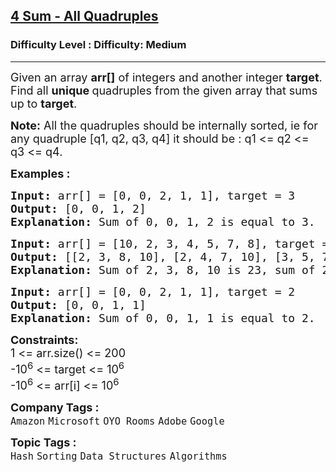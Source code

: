 <h2><a href="https://www.geeksforgeeks.org/problems/find-all-four-sum-numbers1732/1?">4 Sum - All Quadruples</a></h2><h3>Difficulty Level : Difficulty: Medium</h3><hr><div class="problems_problem_content__Xm_eO"><p><span style="font-size: 18px;">Given an array <strong>arr[]</strong> of integers and another integer <strong>target</strong>. Find all <strong>unique&nbsp;</strong>quadruples from the given array that sums up to <strong>target</strong>.</span></p>
<p><span style="font-size: 18px;"><span style="font-size: 18px;"><strong>Note:</strong> All the quadruples should be internally sorted, ie for any quadruple [q1, q2, q3, q4] it should be : q1 &lt;= q2 &lt;= q3 &lt;= q4.</span></span></p>
<p><span style="font-size: 18px;"><strong>Examples :</strong></span></p>
<pre><span style="font-size: 18px;"><strong>Input: </strong>arr[] = [0, 0, 2, 1, 1], target = 3<br><strong>Output:</strong> [0, 0, 1, 2] <strong>
Explanation: </strong>Sum of 0, 0, 1, 2 is equal to 3.</span>
</pre>
<pre><span style="font-size: 18px;"><strong>Input: </strong>arr[] = [10, 2, 3, 4, 5, 7, 8], target = 23
<strong>Output: </strong>[[2, 3, 8, 10], [2, 4, 7, 10], [3, 5, 7, 8]] <strong>
Explanation: </strong>Sum of 2, 3, 8, 10 is 23, sum of 2, 4, 7, 10 is 23 and sum of 3, 5, 7, 8 is also 23.</span></pre>
<pre><span style="font-size: 18px;"><strong>Input: </strong>arr[] = [0, 0, 2, 1, 1], target = 2<br><strong>Output:</strong> [0, 0, 1, 1] <strong>
Explanation: </strong>Sum of 0, 0, 1, 1 is equal to 2.</span></pre>
<p><span style="font-size: 18px;"><strong>Constraints:</strong><br>1 &lt;= arr.size() &lt;= 200<br>-10<sup>6</sup> &lt;= target &lt;= 10<sup>6</sup><br>-10<sup>6</sup> &lt;= arr[i] &lt;= 10<sup>6</sup></span></p></div><p><span style=font-size:18px><strong>Company Tags : </strong><br><code>Amazon</code>&nbsp;<code>Microsoft</code>&nbsp;<code>OYO Rooms</code>&nbsp;<code>Adobe</code>&nbsp;<code>Google</code>&nbsp;<br><p><span style=font-size:18px><strong>Topic Tags : </strong><br><code>Hash</code>&nbsp;<code>Sorting</code>&nbsp;<code>Data Structures</code>&nbsp;<code>Algorithms</code>&nbsp;